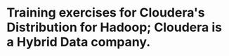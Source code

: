 <h1> Training exercises for Cloudera's Distribution for Hadoop; Cloudera is a Hybrid Data company. </h1>


